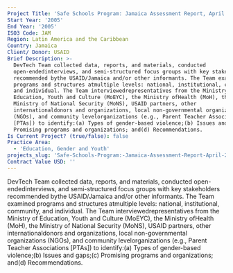 ```yaml
---
Project Title: 'Safe Schools Program: Jamaica Assessment Report, April 2005'
Start Year: '2005'
End Year: '2005'
ISO3 Code: JAM
Region: Latin America and the Caribbean
Country: Jamaica
Client/ Donor: USAID
Brief Description: >-
  DevTech Team collected data, reports, and materials, conducted
  open-endedinterviews, and semi-structured focus groups with key stakeholders
  recommended bythe USAID/Jamaica and/or other informants. The Team examined
  programs and structures atmultiple levels: national, institutional, community,
  and individual. The Team interviewedrepresentatives from the Ministry of
  Education, Youth and Culture (MoEYC), the Ministry ofHealth (MoH), the
  Ministry of National Security (MoNS), USAID partners, other
  internationaldonors and organizations, local non-governmental organizations
  (NGOs), and community levelorganizations (e.g., Parent Teacher Associations
  [PTAs]) to identify:(a) Types of gender-based violence;(b) Issues and gaps;(c)
  Promising programs and organizations; and(d) Recommendations.
Is Current Project? (true/false): false
Practice Area:
  - 'Education, Gender and Youth'
projects_slug: 'Safe-Schools-Program:-Jamaica-Assessment-Report-April-2005'
Contract Value USD: ''
---
```

DevTech Team collected data, reports, and materials, conducted open-endedinterviews, and semi-structured focus groups with key stakeholders recommended bythe USAID/Jamaica and/or other informants. The Team examined programs and structures atmultiple levels: national, institutional, community, and individual. The Team interviewedrepresentatives from the Ministry of Education, Youth and Culture (MoEYC), the Ministry ofHealth (MoH), the Ministry of National Security (MoNS), USAID partners, other internationaldonors and organizations, local non-governmental organizations (NGOs), and community levelorganizations (e.g., Parent Teacher Associations [PTAs]) to identify:(a) Types of gender-based violence;(b) Issues and gaps;(c) Promising programs and organizations; and(d) Recommendations.